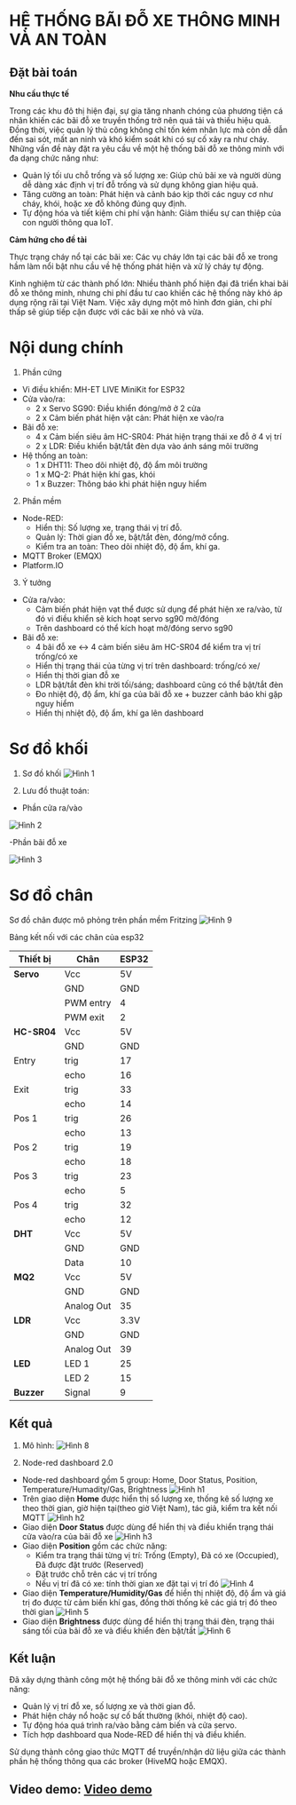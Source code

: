 # HỆ THỐNG BÃI ĐỖ XE THÔNG MINH VÀ AN TOÀN

## Đặt bài toán
__Nhu cầu thực tế__

Trong các khu đô thị hiện đại, sự gia tăng nhanh chóng của phương tiện cá nhân khiến các bãi đỗ xe truyền thống trở nên quá tải và thiếu hiệu quả. Đồng thời, việc quản lý thủ công không chỉ tốn kém nhân lực mà còn dễ dẫn đến sai sót, mất an ninh và khó kiểm soát khi có sự cố xảy ra như cháy. Những vấn đề này đặt ra yêu cầu về một hệ thống bãi đỗ xe thông minh với đa dạng chức năng như:
- Quản lý tối ưu chỗ trống và số lượng xe: Giúp chủ bãi xe và người dùng dễ dàng xác định vị trí đỗ trống và sử dụng không gian hiệu quả.
- Tăng cường an toàn: Phát hiện và cảnh báo kịp thời các nguy cơ như cháy, khói, hoặc xe đỗ không đúng quy định.
- Tự động hóa và tiết kiệm chi phí vận hành: Giảm thiểu sự can thiệp của con người thông qua IoT.

__Cảm hứng cho đề tài__

Thực trạng cháy nổ tại các bãi xe: Các vụ cháy lớn tại các bãi đỗ xe trong hầm làm nổi bật nhu cầu về hệ thống phát hiện và xử lý cháy tự động.

Kinh nghiệm từ các thành phố lớn: Nhiều thành phố hiện đại đã triển khai bãi đỗ xe thông minh, nhưng chi phí đầu tư cao khiến các hệ thống này khó áp dụng rộng rãi tại Việt Nam. Việc xây dựng một mô hình đơn giản, chi phí thấp sẽ giúp tiếp cận được với các bãi xe nhỏ và vừa.

# Nội dung chính

1. Phần cứng
- Vi điều khiển: MH-ET LIVE MiniKit for ESP32
- Cửa vào/ra: 
    + 2 x Servo SG90: Điều khiển đóng/mở ở 2 cửa
    + 2 x Cảm biến phát hiện vật cản: Phát hiện xe vào/ra
- Bãi đỗ xe:
    + 4 x Cảm biến siêu âm HC-SR04: Phát hiện trạng thái xe đỗ ở 4 vị trí
    + 2 x LDR: Điều khiển bật/tắt đèn dựa vào ánh sáng môi trường
- Hệ thống an toàn: 
    + 1 x DHT11: Theo dõi nhiệt độ, độ ẩm môi trường
    + 1 x MQ-2: Phát hiện khí gas, khói
    + 1 x Buzzer: Thông báo khi phát hiện nguy hiểm

2. Phần mềm
- Node-RED:
    + Hiển thị: Số lượng xe, trạng thái vị trí đỗ.
    + Quản lý: Thời gian đỗ xe, bật/tắt đèn, đóng/mở cổng.
    + Kiểm tra an toàn: Theo dõi nhiệt độ, độ ẩm, khí ga.
- MQTT Broker (EMQX)
- Platform.IO

3. Ý tưởng
- Cửa ra/vào: 
    + Cảm biến phát hiện vạt thể được sử dụng để phát hiện xe ra/vào, từ đó vi điều khiển sẽ kích hoạt servo sg90 mở/đóng
	+ Trên dashboard có thể kích hoạt mở/đóng servo sg90
- Bãi đỗ xe: 
    + 4 bãi đỗ xe <-> 4 cảm biến siêu âm HC-SR04 để kiểm tra vị trí trống/có xe
	+ Hiển thị trạng thái của từng vị trí trên dashboard: trống/có xe/ 
	+ Hiển thị thời gian đỗ xe
	+ LDR bật/tắt đèn khi trời tối/sáng; dashboard cũng có thể bật/tắt đèn
	+ Đo nhiệt độ, độ ẩm, khí ga của bãi đỗ xe + buzzer cảnh báo khi gặp nguy hiểm
	+ Hiển thị nhiệt độ, độ ẩm, khí ga lên dashboard

# Sơ đồ khối
1. Sơ đồ khối
![Hình 1](./images/3.png)

2. Lưu đồ thuật toán:
- Phần cửa ra/vào

![Hình 2](./images/1.png)

-Phần bãi đỗ xe

![Hình 3](./images/2.png)

# Sơ đồ chân
Sơ đồ chân được mô phỏng trên phần mềm Fritzing
![Hình 9](./images/9.png)

Bảng kết nối với các chân của esp32

| Thiết bị   | Chân          | ESP32         |
|------------|---------------|---------------|
| **Servo**  | Vcc           | 5V            |
|            | GND           | GND           |
|            | PWM entry     | 4             |
|            | PWM exit      | 2             |
| **HC-SR04**| Vcc           | 5V            |
|            | GND           | GND           |
| Entry      | trig          | 17            |
|            | echo          | 16            |
| Exit       | trig          | 33            |
|            | echo          | 14            |
| Pos 1      | trig          | 26            |
|            | echo          | 13            |
| Pos 2      | trig          | 19            |
|            | echo          | 18            |
| Pos 3      | trig          | 23            |
|            | echo          | 5             |
| Pos 4      | trig          | 32            |
|            | echo          | 12            |
| **DHT**    | Vcc           | 5V            |
|            | GND           | GND           |
|            | Data          | 10            |
|   **MQ2**  | Vcc           | 5V            |
|            | GND           | GND           |
|            | Analog Out    | 35            |
|**LDR**     | Vcc           | 3.3V          |
|            | GND           | GND           |
|            | Analog Out    | 39            |
| **LED**    | LED 1         | 25            |
|            | LED 2         | 15            |
| **Buzzer** | Signal        | 9             |

## Kết quả 
1. Mô hình:
![Hình 8](./images/8.png)

2. Node-red dashboard 2.0
- Node-red dashboard gồm 5 group: Home, Door Status, Position, Temperature/Humadity/Gas, Brightness
![Hình h1](./images/h1.png)
- Trên giao diện **Home** được hiển thị số lượng xe, thống kê số lượng xe theo thời gian, giờ hiện tại(theo giờ Việt Nam), tác giả, kiểm tra kết nối MQTT
![Hình h2](./images/h2.png)
- Giao diện **Door Status** được dùng để hiển thị và điều khiển trạng thái cửa vào/ra của bãi đỗ xe
![Hình h3](./images/h3.png)
- Giao diện **Position** gồm các chức năng:
    + Kiểm tra trạng thái từng vị trí: Trống (Empty), Đã có xe (Occupied), Đã được đặt trước (Reserved)
    + Đặt trước chỗ trên các vị trí trống
    + Nếu vị trí đã có xe: tính thời gian xe đặt tại vị trí đó
![Hình 4](./images/4.png)
- Giao diện **Temperature/Humidity/Gas** để hiển thị nhiệt độ, độ ẩm và giá trị đo được từ cảm biến khí gas, đồng thời thống kê các giá trị đó theo thời gian
![Hình 5](./images/5.png)
- Giao diện **Brightness** được dùng để hiển thị trạng thái đèn, trạng thái sáng tối của bãi đỗ xe và điều khiển đèn bật/tắt
![Hình 6](./images/6.png)

## Kết luận
Đã xây dựng thành công một hệ thống bãi đỗ xe thông minh với các chức năng:
- Quản lý vị trí đỗ xe, số lượng xe và thời gian đỗ.
- Phát hiện cháy nổ hoặc sự cố bất thường (khói, nhiệt độ cao).
- Tự động hóa quá trình ra/vào bằng cảm biến và cửa servo.
- Tích hợp dashboard qua Node-RED để hiển thị và điều khiển.

Sử dụng thành công giao thức MQTT để truyền/nhận dữ liệu giữa các thành phần hệ thống thông qua các broker (HiveMQ hoặc EMQX).

## Video demo: [Video demo](https://youtu.be/6vYeLfkQ3tU)
